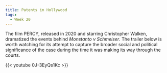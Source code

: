 ```yaml
---
title: Patents in Hollywood
tags:
  - Week 20
---
```


The film PERCY, released in 2020 and starring Christopher Walken, dramatized the events behind *Monstanto v Schmeiser*. The trailer below is worth watching for its attempt to capture the broader social and political significance of the case during the time it was making its way through the courts. 

{{< youtube 0J-3EyQs1Kc >}}

